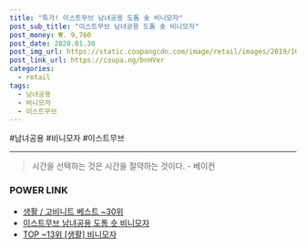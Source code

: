 ```yaml
--- 
title: "특가! 이스트무브 남녀공용 도톰 숏 비니모자" 
post_sub_title: "이스트무브 남녀공용 도톰 숏 비니모자" 
post_money: ₩. 9,760 
post_date: 2020.01.30 
post_img_url: https://static.coupangcdn.com/image/retail/images/2019/10/24/17/0/fd359636-6957-420d-89aa-bd856c221b73.jpg 
post_link_url: https://coupa.ng/bnHVer 
categories: 
  - retail 
tags: 
  - 남녀공용 
  - 비니모자 
  - 이스트무브 
--- 
```

  #남녀공용 #비니모자 #이스트무브 
<hr> 

> 시간을 선택하는 것은 시간을 절약하는 것이다. - 베이컨 


### POWER LINK

* <a href="https://blog.naver.com/santokki14/221784657774" target="_blank">생활 / 고비니트 베스트 ~30위</a>
* <a href="https://blog.naver.com/fasyy4321/221790786059" target="_blank">이스트무브 남녀공용 도톰 숏 비니모자</a>
* <a href="https://blog.naver.com/an0733/221790011048" target="_blank"> TOP ~13위 [생활] 비니모자</a>
